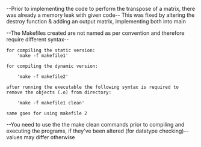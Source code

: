 --Prior to implementing the code to perform the transpose of a matrix, there was already a memory leak with given code--
	This was fixed by altering the destroy function & adding an output matrix, implementing both into main

--The Makefiles created are not named as per convention and therefore require different syntax--

	for compiling the static version: 
		'make -f makefile1'

	for compiling the dynamic version:

		'make -f makefile2'

	after running the executable the following syntax is required to remove the objects (.o) from directory:

		'make -f makefile1 clean'

	same goes for using makefile 2

--You need to use the the make clean commands prior to compiling and executing the programs, if they've been altered (for datatype checking)--
	values may differ otherwise
